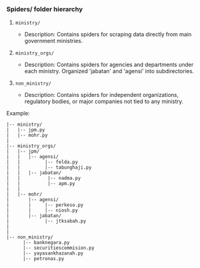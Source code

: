 ### Spiders/ folder hierarchy

1. `ministry/`
   - Description: Contains spiders for scraping data directly from main government ministries.

2. `ministry_orgs/`
   - Description: Contains spiders for agencies and departments under each ministry. Organized 'jabatan' and 'agensi' into subdirectories.

3. `non_ministry/`
   - Description: Contains spiders for independent organizations, regulatory bodies, or major companies not tied to any ministry.


Example:
```
|-- ministry/
|   |-- jpm.py
|   |-- mohr.py
|
|-- ministry_orgs/
|   |-- jpm/
|   |   |-- agensi/
|   |         |-- felda.py
|   |         |-- tabunghaji.py
|   |   |-- jabatan/
|   |          |-- nadma.py
|   |          |-- apm.py
|   |
|   |-- mohr/
|       |-- agensi/
|       |     |-- perkeso.py
|       |     |-- niosh.py
|       |-- jabatan/
|             |-- jtksabah.py
|       
|
|-- non_ministry/
      |-- banknegara.py
      |-- securitiescommision.py
      |-- yayasankhazanah.py
      |-- petronas.py    
```